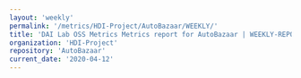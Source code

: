 ```yaml
---
layout: 'weekly'
permalink: '/metrics/HDI-Project/AutoBazaar/WEEKLY/'
title: 'DAI Lab OSS Metrics Metrics report for AutoBazaar | WEEKLY-REPORT-2020-04-12'
organization: 'HDI-Project'
repository: 'AutoBazaar'
current_date: '2020-04-12'
---
```

